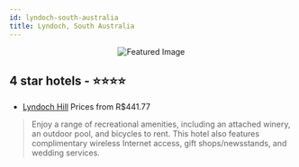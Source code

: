 ```yaml
---
id: lyndoch-south-australia
title: Lyndoch, South Australia
---
```


<center><img src="https://i.travelapi.com/hotels/5000000/4790000/4789200/4789160/da5a620c_z.jpg" alt="Featured Image" /></center>


##  4 star hotels - ⭐️⭐️⭐️⭐️

-    [Lyndoch Hill](https://us.hurb.com/hotels/lyndoch/lyndoch-hill-JNP-JP261198?cmp=18055) Prices from R$441.77
   > Enjoy a range of recreational amenities, including an attached winery, an outdoor pool, and bicycles to rent. This hotel also features complimentary wireless Internet access, gift shops/newsstands, and wedding services.
